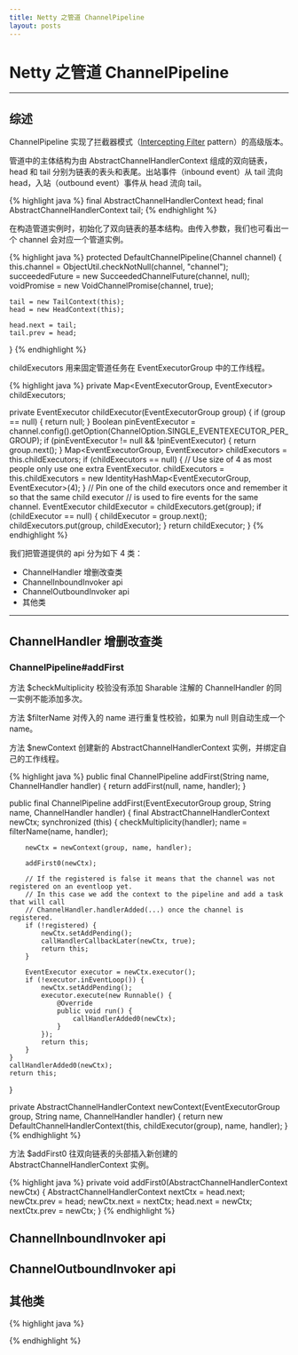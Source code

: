 ```yaml
---
title: Netty 之管道 ChannelPipeline
layout: posts
---
```


# Netty 之管道 ChannelPipeline

------

## 综述

ChannelPipeline 实现了拦截器模式（[Intercepting Filter](http://www.oracle.com/technetwork/java/interceptingfilter-142169.html) pattern）的高级版本。

管道中的主体结构为由 AbstractChannelHandlerContext 组成的双向链表，head 和 tail 分别为链表的表头和表尾。出站事件（inbound event）从 tail 流向 head，入站（outbound event）事件从 head 流向 tail。

{% highlight java %}
final AbstractChannelHandlerContext head;
final AbstractChannelHandlerContext tail;
{% endhighlight %}

在构造管道实例时，初始化了双向链表的基本结构。由传入参数，我们也可看出一个 channel 会对应一个管道实例。

{% highlight java %}
protected DefaultChannelPipeline(Channel channel) {
    this.channel = ObjectUtil.checkNotNull(channel, "channel");
    succeededFuture = new SucceededChannelFuture(channel, null);
    voidPromise =  new VoidChannelPromise(channel, true);

    tail = new TailContext(this);
    head = new HeadContext(this);

    head.next = tail;
    tail.prev = head;
}
{% endhighlight %}

childExecutors 用来固定管道任务在 EventExecutorGroup 中的工作线程。

{% highlight java %}
private Map<EventExecutorGroup, EventExecutor> childExecutors;

private EventExecutor childExecutor(EventExecutorGroup group) {
    if (group == null) {
        return null;
    }
    Boolean pinEventExecutor = channel.config().getOption(ChannelOption.SINGLE_EVENTEXECUTOR_PER_GROUP);
    if (pinEventExecutor != null && !pinEventExecutor) {
        return group.next();
    }
    Map<EventExecutorGroup, EventExecutor> childExecutors = this.childExecutors;
    if (childExecutors == null) {
        // Use size of 4 as most people only use one extra EventExecutor.
        childExecutors = this.childExecutors = new IdentityHashMap<EventExecutorGroup, EventExecutor>(4);
    }
    // Pin one of the child executors once and remember it so that the same child executor
    // is used to fire events for the same channel.
    EventExecutor childExecutor = childExecutors.get(group);
    if (childExecutor == null) {
        childExecutor = group.next();
        childExecutors.put(group, childExecutor);
    }
    return childExecutor;
}
{% endhighlight %}

我们把管道提供的 api 分为如下 4 类： 

* ChannelHandler 增删改查类
* ChannelInboundInvoker api
* ChannelOutboundInvoker api
* 其他类

------

## ChannelHandler 增删改查类

### ChannelPipeline#addFirst

方法 $checkMultiplicity 校验没有添加 Sharable 注解的 ChannelHandler 的同一实例不能添加多次。

方法 $filterName 对传入的 name 进行重复性校验，如果为 null 则自动生成一个 name。

方法 $newContext 创建新的 AbstractChannelHandlerContext 实例，并绑定自己的工作线程。

{% highlight java %}
public final ChannelPipeline addFirst(String name, ChannelHandler handler) {
    return addFirst(null, name, handler);
}

public final ChannelPipeline addFirst(EventExecutorGroup group, String name, ChannelHandler handler) {
    final AbstractChannelHandlerContext newCtx;
    synchronized (this) {
        checkMultiplicity(handler);
        name = filterName(name, handler);

        newCtx = newContext(group, name, handler);

        addFirst0(newCtx);

        // If the registered is false it means that the channel was not registered on an eventloop yet.
        // In this case we add the context to the pipeline and add a task that will call
        // ChannelHandler.handlerAdded(...) once the channel is registered.
        if (!registered) {
            newCtx.setAddPending();
            callHandlerCallbackLater(newCtx, true);
            return this;
        }

        EventExecutor executor = newCtx.executor();
        if (!executor.inEventLoop()) {
            newCtx.setAddPending();
            executor.execute(new Runnable() {
                @Override
                public void run() {
                    callHandlerAdded0(newCtx);
                }
            });
            return this;
        }
    }
    callHandlerAdded0(newCtx);
    return this;
}

private AbstractChannelHandlerContext newContext(EventExecutorGroup group, String name, 
        ChannelHandler handler) {
    return new DefaultChannelHandlerContext(this, childExecutor(group), name, handler);
}
{% endhighlight %}

方法 $addFirst0 往双向链表的头部插入新创建的 AbstractChannelHandlerContext 实例。

{% highlight java %}
private void addFirst0(AbstractChannelHandlerContext newCtx) {
    AbstractChannelHandlerContext nextCtx = head.next;
    newCtx.prev = head;
    newCtx.next = nextCtx;
    head.next = newCtx;
    nextCtx.prev = newCtx;
}
{% endhighlight %}

## ChannelInboundInvoker api

## ChannelOutboundInvoker api

## 其他类




{% highlight java %}

{% endhighlight %}